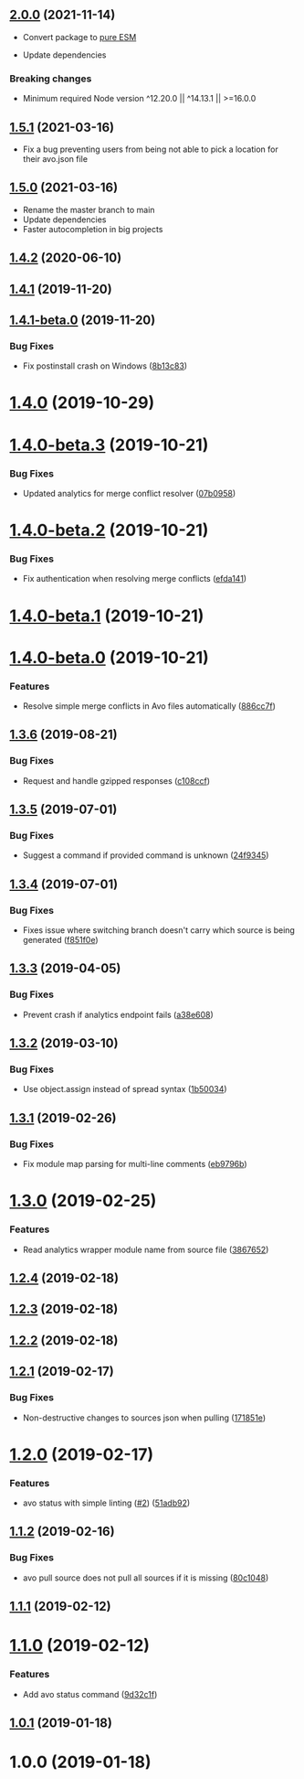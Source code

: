 ## [2.0.0]() (2021-11-14)

* Convert package to [pure ESM](https://gist.github.com/sindresorhus/a39789f98801d908bbc7ff3ecc99d99c)

* Update dependencies


### Breaking changes

* Minimum required Node version ^12.20.0 || ^14.13.1 || >=16.0.0

## [1.5.1](https://github.com/avohq/avo/compare/1.5.0...1.5.1) (2021-03-16)

* Fix a bug preventing users from being not able to pick a location for their avo.json file

## [1.5.0](https://github.com/avohq/avo/compare/1.4.2...1.5.0) (2021-03-16)

* Rename the master branch to main
* Update dependencies
* Faster autocompletion in big projects

## [1.4.2](https://github.com/avohq/avo/compare/1.4.1...1.4.2) (2020-06-10)



## [1.4.1](https://github.com/avohq/avo/compare/1.4.1-beta.0...1.4.1) (2019-11-20)



## [1.4.1-beta.0](https://github.com/avohq/avo/compare/1.4.0...1.4.1-beta.0) (2019-11-20)


### Bug Fixes

* Fix postinstall crash on Windows ([8b13c83](https://github.com/avohq/avo/commit/8b13c83))



# [1.4.0](https://github.com/avohq/avo/compare/1.4.0-beta.3...1.4.0) (2019-10-29)



# [1.4.0-beta.3](https://github.com/avohq/avo/compare/1.4.0-beta.2...1.4.0-beta.3) (2019-10-21)


### Bug Fixes

* Updated analytics for merge conflict resolver ([07b0958](https://github.com/avohq/avo/commit/07b0958))



# [1.4.0-beta.2](https://github.com/avohq/avo/compare/1.4.0-beta.1...1.4.0-beta.2) (2019-10-21)


### Bug Fixes

* Fix authentication when resolving merge conflicts ([efda141](https://github.com/avohq/avo/commit/efda141))



# [1.4.0-beta.1](https://github.com/avohq/avo/compare/1.4.0-beta.0...1.4.0-beta.1) (2019-10-21)



# [1.4.0-beta.0](https://github.com/avohq/avo/compare/1.3.6...1.4.0-beta.0) (2019-10-21)


### Features

* Resolve simple merge conflicts in Avo files automatically ([886cc7f](https://github.com/avohq/avo/commit/886cc7f))



## [1.3.6](https://github.com/avohq/avo/compare/1.3.5...1.3.6) (2019-08-21)


### Bug Fixes

* Request and handle gzipped responses ([c108ccf](https://github.com/avohq/avo/commit/c108ccf))



## [1.3.5](https://github.com/avohq/avo/compare/1.3.4...1.3.5) (2019-07-01)


### Bug Fixes

* Suggest a command if provided command is unknown ([24f9345](https://github.com/avohq/avo/commit/24f9345))



## [1.3.4](https://github.com/avohq/avo/compare/1.3.3...1.3.4) (2019-07-01)


### Bug Fixes

* Fixes issue where switching branch doesn't carry which source is being generated ([f851f0e](https://github.com/avohq/avo/commit/f851f0e))



## [1.3.3](https://github.com/avohq/avo/compare/1.3.2...1.3.3) (2019-04-05)


### Bug Fixes

* Prevent crash if analytics endpoint fails ([a38e608](https://github.com/avohq/avo/commit/a38e608))



## [1.3.2](https://github.com/avohq/avo/compare/1.3.1...1.3.2) (2019-03-10)


### Bug Fixes

* Use object.assign instead of spread syntax ([1b50034](https://github.com/avohq/avo/commit/1b50034))



## [1.3.1](https://github.com/avohq/avo/compare/1.3.0...1.3.1) (2019-02-26)


### Bug Fixes

* Fix module map parsing for multi-line comments ([eb9796b](https://github.com/avohq/avo/commit/eb9796b))



# [1.3.0](https://github.com/avohq/avo/compare/1.2.4...1.3.0) (2019-02-25)


### Features

* Read analytics wrapper module name from source file ([3867652](https://github.com/avohq/avo/commit/3867652))



## [1.2.4](https://github.com/avohq/avo/compare/1.2.3...1.2.4) (2019-02-18)



## [1.2.3](https://github.com/avohq/avo/compare/1.2.2...1.2.3) (2019-02-18)



## [1.2.2](https://github.com/avohq/avo/compare/1.2.1...1.2.2) (2019-02-18)



## [1.2.1](https://github.com/avohq/avo/compare/1.2.0...1.2.1) (2019-02-17)


### Bug Fixes

* Non-destructive changes to sources json when pulling ([171851e](https://github.com/avohq/avo/commit/171851e))



# [1.2.0](https://github.com/avohq/avo/compare/1.1.2...1.2.0) (2019-02-17)


### Features

* avo status with simple linting ([#2](https://github.com/avohq/avo/issues/2)) ([51adb92](https://github.com/avohq/avo/commit/51adb92))



## [1.1.2](https://github.com/avohq/avo/compare/1.1.1...1.1.2) (2019-02-16)


### Bug Fixes

* avo pull source does not pull all sources if it is missing ([80c1048](https://github.com/avohq/avo/commit/80c1048))



## [1.1.1](https://github.com/avohq/avo/compare/1.1.0...1.1.1) (2019-02-12)



# [1.1.0](https://github.com/avohq/avo/compare/1.0.1...1.1.0) (2019-02-12)


### Features

* Add avo status command ([9d32c1f](https://github.com/avohq/avo/commit/9d32c1f))



## [1.0.1](https://github.com/avohq/avo/compare/1.0.0...1.0.1) (2019-01-18)



# 1.0.0 (2019-01-18)
